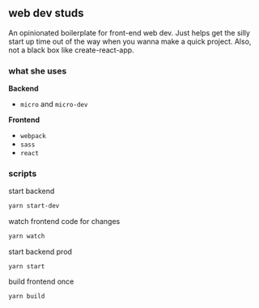 ## web dev studs
An opinionated boilerplate for front-end web dev. Just helps get the silly start up time out of the way when you wanna make a quick project. Also, not a black box like create-react-app.

### what she uses
**Backend**
- `micro` and `micro-dev`

**Frontend**
- `webpack`
- `sass`
- `react`

### scripts
start backend
```bash
yarn start-dev
```

watch frontend code for changes
```bash
yarn watch
```

start backend prod
```
yarn start
```

build frontend once
```bash
yarn build
```
